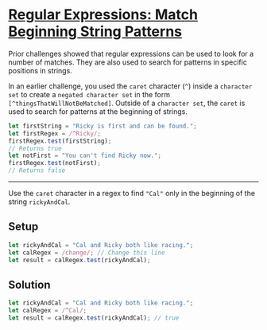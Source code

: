 # [Regular Expressions: Match Beginning String Patterns](https://learn.freecodecamp.org/javascript-algorithms-and-data-structures/regular-expressions/match-beginning-string-patterns)

Prior challenges showed that regular expressions can be used to look for a number of matches. They are also used to search for patterns in specific positions in strings.

In an earlier challenge, you used the `caret` character (`^`) inside a `character set` to create a `negated character set` in the form `[^thingsThatWillNotBeMatched]`. Outside of a `character set`, the `caret` is used to search for patterns at the beginning of strings.

```js
let firstString = "Ricky is first and can be found.";
let firstRegex = /^Ricky/;
firstRegex.test(firstString);
// Returns true
let notFirst = "You can't find Ricky now.";
firstRegex.test(notFirst);
// Returns false
```

---

Use the `caret` character in a regex to find `"Cal"` only in the beginning of the string `rickyAndCal`.

## Setup
```js
let rickyAndCal = "Cal and Ricky both like racing.";
let calRegex = /change/; // Change this line
let result = calRegex.test(rickyAndCal);
```

## Solution
```js
let rickyAndCal = "Cal and Ricky both like racing.";
let calRegex = /^Cal/;
let result = calRegex.test(rickyAndCal); // true
```